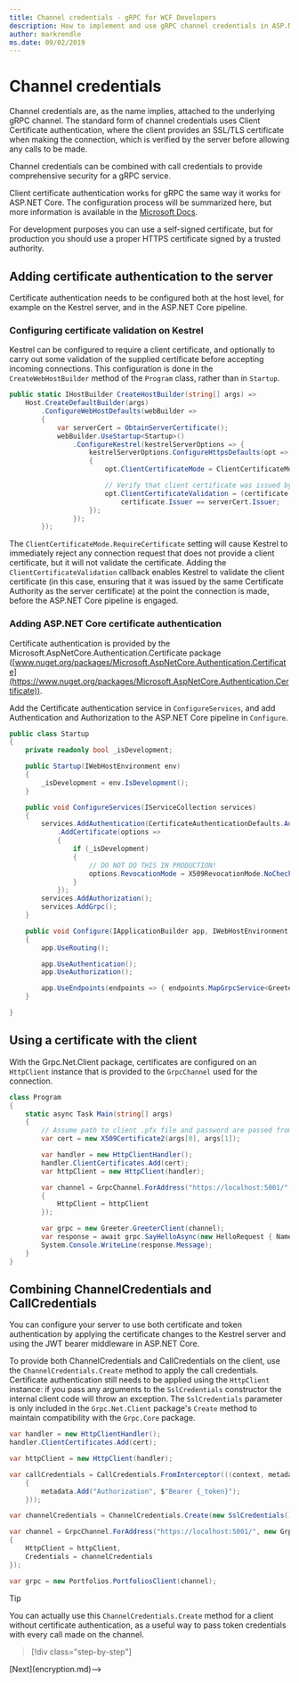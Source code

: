 ```yaml
---
title: Channel credentials - gRPC for WCF Developers
description: How to implement and use gRPC channel credentials in ASP.NET Core 3.0
author: markrendle
ms.date: 09/02/2019
---
```


# Channel credentials

Channel credentials are, as the name implies, attached to the underlying gRPC channel. The standard form of channel credentials uses Client Certificate authentication, where the client provides an SSL/TLS certificate when making the connection, which is verified by the server before allowing any calls to be made.

Channel credentials can be combined with call credentials to provide comprehensive security for a gRPC service.

Client certificate authentication works for gRPC the same way it works for ASP.NET Core. The configuration process will be summarized here, but more information is available in the [Microsoft Docs](https://docs.microsoft.com/aspnet/core/security/authentication/certauth?view=aspnetcore-3.0).

For development purposes you can use a self-signed certificate, but for production you should use a proper HTTPS certificate signed by a trusted authority.

## Adding certificate authentication to the server

Certificate authentication needs to be configured both at the host level, for example on the Kestrel server, and in the ASP.NET Core pipeline.

### Configuring certificate validation on Kestrel

Kestrel can be configured to require a client certificate, and optionally to carry out some validation of the supplied certificate before accepting incoming connections. This configuration is done in the `CreateWebHostBuilder` method of the `Program` class, rather than in `Startup`.

```csharp
public static IHostBuilder CreateHostBuilder(string[] args) =>
    Host.CreateDefaultBuilder(args)
        .ConfigureWebHostDefaults(webBuilder =>
        {
            var serverCert = ObtainServerCertificate();
            webBuilder.UseStartup<Startup>()
                .ConfigureKestrel(kestrelServerOptions => {
                    kestrelServerOptions.ConfigureHttpsDefaults(opt =>
                    {
                        opt.ClientCertificateMode = ClientCertificateMode.RequireCertificate;

                        // Verify that client certificate was issued by same CA as server certificate
                        opt.ClientCertificateValidation = (certificate, chain, errors) =>
                            certificate.Issuer == serverCert.Issuer;
                    });
                });
        });

```

The `ClientCertificateMode.RequireCertificate` setting will cause Kestrel to immediately reject any connection request that does not provide a client certificate, but it will not validate the certificate. Adding the `ClientCertificateValidation` callback enables Kestrel to validate the client certificate (in this case, ensuring that it was issued by the same Certificate Authority as the server certificate) at the point the connection is made, before the ASP.NET Core pipeline is engaged.

### Adding ASP.NET Core certificate authentication

Certificate authentication is provided by the Microsoft.AspNetCore.Authentication.Certificate package ([www.nuget.org/packages/Microsoft.AspNetCore.Authentication.Certificate](https://www.nuget.org/packages/Microsoft.AspNetCore.Authentication.Certificate)).

Add the Certificate authentication service in `ConfigureServices`, and add Authentication and Authorization to the ASP.NET Core pipeline in `Configure`.

```csharp
public class Startup
{
    private readonly bool _isDevelopment;

    public Startup(IWebHostEnvironment env)
    {
        _isDevelopment = env.IsDevelopment();
    }

    public void ConfigureServices(IServiceCollection services)
    {
        services.AddAuthentication(CertificateAuthenticationDefaults.AuthenticationScheme)
            .AddCertificate(options =>
            {
                if (_isDevelopment)
                {
                    // DO NOT DO THIS IN PRODUCTION!
                    options.RevocationMode = X509RevocationMode.NoCheck;
                }
            });
        services.AddAuthorization();
        services.AddGrpc();
    }

    public void Configure(IApplicationBuilder app, IWebHostEnvironment env)
    {
        app.UseRouting();

        app.UseAuthentication();
        app.UseAuthorization();

        app.UseEndpoints(endpoints => { endpoints.MapGrpcService<GreeterService>(); });
    }

}
```

## Using a certificate with the client

With the Grpc.Net.Client package, certificates are configured on an `HttpClient` instance that is provided to the `GrpcChannel` used for the connection.

```csharp
class Program
{
    static async Task Main(string[] args)
    {
        // Assume path to client .pfx file and password are passed from command line
        var cert = new X509Certificate2(args[0], args[1]);

        var handler = new HttpClientHandler();
        handler.ClientCertificates.Add(cert);
        var httpClient = new HttpClient(handler);

        var channel = GrpcChannel.ForAddress("https://localhost:5001/", new GrpcChannelOptions
        {
            HttpClient = httpClient
        });

        var grpc = new Greeter.GreeterClient(channel);
        var response = await grpc.SayHelloAsync(new HelloRequest { Name = "Bob" });
        System.Console.WriteLine(response.Message);
    }
}
```

## Combining ChannelCredentials and CallCredentials

You can configure your server to use both certificate and token authentication by applying the certificate changes to the Kestrel server and using the JWT bearer middleware in ASP.NET Core.

To provide both ChannelCredentials and CallCredentials on the client, use the `ChannelCredentials.Create` method to apply the call credentials. Certificate authentication still needs to be applied using the `HttpClient` instance: if you pass any arguments to the `SslCredentials` constructor the internal client code will throw an exception. The `SslCredentials` parameter is only included in the `Grpc.Net.Client` package's `Create` method to maintain compatibility with the `Grpc.Core` package.

```csharp
var handler = new HttpClientHandler();
handler.ClientCertificates.Add(cert);

var httpClient = new HttpClient(handler);

var callCredentials = CallCredentials.FromInterceptor(((context, metadata) =>
    {
        metadata.Add("Authorization", $"Bearer {_token}");
    }));

var channelCredentials = ChannelCredentials.Create(new SslCredentials(), callCredentials);

var channel = GrpcChannel.ForAddress("https://localhost:5001/", new GrpcChannelOptions
{
    HttpClient = httpClient,
    Credentials = channelCredentials
});

var grpc = new Portfolios.PortfoliosClient(channel);
```

> [!TIP]
> You can actually use this `ChannelCredentials.Create` method for a client without certificate authentication, as a useful way to pass token credentials with every call made on the channel.

>[!div class="step-by-step"]
<!-->[Next](encryption.md)-->
